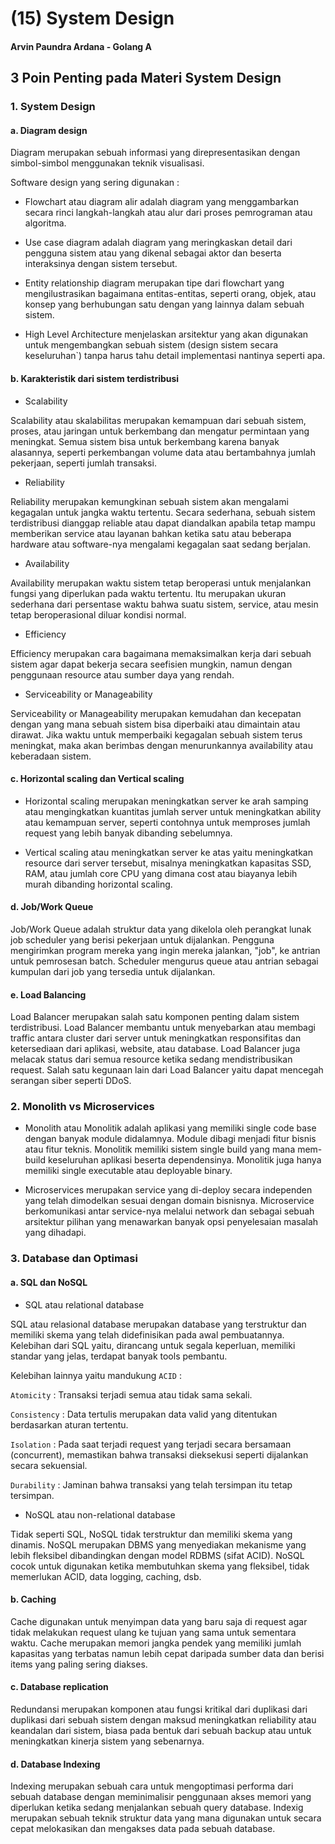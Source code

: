 # (15) System Design

#### Arvin Paundra Ardana - Golang A

## 3 Poin Penting pada Materi System Design

### 1. System Design

#### a. Diagram design

Diagram merupakan sebuah informasi yang direpresentasikan dengan simbol-simbol menggunakan teknik visualisasi.

Software design yang sering digunakan :

- Flowchart atau diagram alir adalah diagram yang menggambarkan secara rinci langkah-langkah atau alur dari proses pemrograman atau algoritma.

- Use case diagram adalah diagram yang meringkaskan detail dari pengguna sistem atau yang dikenal sebagai aktor dan beserta interaksinya dengan sistem tersebut.

- Entity relationship diagram merupakan tipe dari flowchart yang mengilustrasikan bagaimana entitas-entitas, seperti orang, objek, atau konsep yang berhubungan satu dengan yang lainnya dalam sebuah sistem.

- High Level Architecture menjelaskan arsitektur yang akan digunakan untuk mengembangkan sebuah sistem (design sistem secara keseluruhan`) tanpa harus tahu detail implementasi nantinya seperti apa.

#### b. Karakteristik dari sistem terdistribusi

- Scalability

Scalability atau skalabilitas merupakan kemampuan dari sebuah sistem, proses, atau jaringan untuk berkembang dan mengatur permintaan yang meningkat. Semua sistem bisa untuk berkembang karena banyak alasannya, seperti perkembangan volume data atau bertambahnya jumlah pekerjaan, seperti jumlah transaksi.

- Reliability

Reliability merupakan kemungkinan sebuah sistem akan mengalami kegagalan untuk jangka waktu tertentu. Secara sederhana, sebuah sistem terdistribusi dianggap reliable atau dapat diandalkan apabila tetap mampu memberikan service atau layanan bahkan ketika satu atau beberapa hardware atau software-nya mengalami kegagalan saat sedang berjalan.

- Availability

Availability merupakan waktu sistem tetap beroperasi untuk menjalankan fungsi yang diperlukan pada waktu tertentu. Itu merupakan ukuran sederhana dari persentase waktu bahwa suatu sistem, service, atau mesin tetap beroperasional diluar kondisi normal.

- Efficiency

Efficiency merupakan cara bagaimana memaksimalkan kerja dari sebuah sistem agar dapat bekerja secara seefisien mungkin, namun dengan penggunaan resource atau sumber daya yang rendah.

- Serviceability or Manageability

Serviceability or Manageability merupakan kemudahan dan kecepatan dengan yang mana sebuah sistem bisa diperbaiki atau dimaintain atau dirawat. Jika waktu untuk memperbaiki kegagalan sebuah sistem terus meningkat, maka akan berimbas dengan menurunkannya availability atau keberadaan sistem.

#### c. Horizontal scaling dan Vertical scaling

- Horizontal scaling merupakan meningkatkan server ke arah samping atau mengingkatkan kuantitas jumlah server untuk meningkatkan ability atau kemampuan server, seperti contohnya untuk memproses jumlah request yang lebih banyak dibanding sebelumnya.

- Vertical scaling atau meningkatkan server ke atas yaitu meningkatkan resource dari server tersebut, misalnya meningkatkan kapasitas SSD, RAM, atau jumlah core CPU yang dimana cost atau biayanya lebih murah dibanding horizontal scaling.

#### d. Job/Work Queue

Job/Work Queue adalah struktur data yang dikelola oleh perangkat lunak job scheduler yang berisi pekerjaan untuk dijalankan. Pengguna mengirimkan program mereka yang ingin mereka jalankan, "job", ke antrian untuk pemrosesan batch. Scheduler mengurus queue atau antrian sebagai kumpulan dari job yang tersedia untuk dijalankan.

#### e. Load Balancing

Load Balancer merupakan salah satu komponen penting dalam sistem terdistribusi. Load Balancer membantu untuk menyebarkan atau membagi traffic antara cluster dari server untuk meningkatkan responsifitas dan ketersediaan dari aplikasi, website, atau database. Load Balancer juga melacak status dari semua resource ketika sedang mendistribusikan request. Salah satu kegunaan lain dari Load Balancer yaitu dapat mencegah serangan siber seperti DDoS.

### 2. Monolith vs Microservices

- Monolith atau Monolitik adalah aplikasi yang memiliki single code base dengan banyak module didalamnya. Module dibagi menjadi fitur bisnis atau fitur teknis. Monolitik memiliki sistem single build yang mana mem-build keseluruhan aplikasi beserta dependensinya. Monolitik juga hanya memiliki single executable atau deployable binary.

- Microservices merupakan service yang di-deploy secara independen yang telah dimodelkan sesuai dengan domain bisnisnya. Microservice berkomunikasi antar service-nya melalui network dan sebagai sebuah arsitektur pilihan yang menawarkan banyak opsi penyelesaian masalah yang dihadapi.

### 3. Database dan Optimasi

#### a. SQL dan NoSQL

- SQL atau relational database

SQL atau relasional database merupakan database yang terstruktur dan memiliki skema yang telah didefinisikan pada awal pembuatannya. Kelebihan dari SQL yaitu, dirancang untuk segala keperluan, memiliki standar yang jelas, terdapat banyak tools pembantu.

Kelebihan lainnya yaitu mandukung `ACID` :

`Atomicity` : Transaksi terjadi semua atau tidak sama sekali.

`Consistency` : Data tertulis merupakan data valid yang ditentukan berdasarkan aturan tertentu.

`Isolation` : Pada saat terjadi request yang terjadi secara bersamaan (concurrent), memastikan bahwa transaksi dieksekusi seperti dijalankan secara sekuensial.

`Durability` : Jaminan bahwa transaksi yang telah tersimpan itu tetap tersimpan.

- NoSQL atau non-relational database

Tidak seperti SQL, NoSQL tidak terstruktur dan memiliki skema yang dinamis. NoSQL merupakan DBMS yang menyediakan mekanisme yang lebih fleksibel dibandingkan dengan model RDBMS (sifat ACID). NoSQL cocok untuk digunakan ketika membutuhkan skema yang fleksibel, tidak memerlukan ACID, data logging, caching, dsb.

#### b. Caching

Cache digunakan untuk menyimpan data yang baru saja di request agar tidak melakukan request ulang ke tujuan yang sama untuk sementara waktu. Cache merupakan memori jangka pendek yang memiliki jumlah kapasitas yang terbatas namun lebih cepat daripada sumber data dan berisi items yang paling sering diakses.

#### c. Database replication

Redundansi merupakan komponen atau fungsi kritikal dari duplikasi dari duplikasi dari sebuah sistem dengan maksud meningkatkan reliability atau keandalan dari sistem, biasa pada bentuk dari sebuah backup atau untuk meningkatkan kinerja sistem yang sebenarnya.

#### d. Database Indexing

Indexing merupakan sebuah cara untuk mengoptimasi performa dari sebuah database dengan meminimalisir penggunaan akses memori yang diperlukan ketika sedang menjalankan sebuah query database. Indexig merupakan sebuah teknik struktur data yang mana digunakan untuk secara cepat melokasikan dan mengakses data pada sebuah database.
